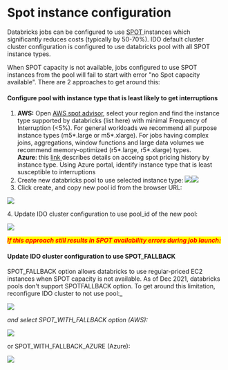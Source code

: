 # Spot instance configuration

Databricks jobs can be configured to use [SPOT ](https://aws.amazon.com/ec2/spot/)instances which significantly reduces costs (typically by 50-70%). IDO default cluster cluster configuration is configured to use databricks pool with all SPOT instance types.

When SPOT capacity is not available, jobs configured to use SPOT instances from the pool will fail to start with error "no Spot capacity available".  There are 2 approaches to get around this:

#### Configure pool with instance type that is least likely to get interruptions

1. **AWS:** Open [AWS spot advisor](https://aws.amazon.com/ec2/spot/instance-advisor/), select your region and find the instance type supported by databricks (list here) with minimal Frequency of Interruption (<5%). For general workloads we recommend all purpose instance types (m5\*.large or m5\*.xlarge). For jobs having complex joins, aggregations, window functions and large data volumes we recommend memory-optimized (r5\*.large, r5\*.xlarge) types.\
   **Azure**:  this [link ](https://databricks.com/blog/2021/05/25/leverage-unused-compute-capacity-for-data-ai-with-azure-spot-instances-and-azure-databricks.html)describes details on acceing spot pricing history by instance type. Using Azure portal, identify instance type that is least susceptible to interruptions&#x20;
2. Create new databricks pool to use selected instance type: ![](<../../../../.gitbook/assets/image (380) (1) (1) (1) (1).png>)![](<../../../../.gitbook/assets/image (381) (1) (1) (1) (1) (1).png>)
3. Click create, and copy new pool id from the browser URL:

![](<../../../../.gitbook/assets/image (378) (1) (1).png>)

&#x20; 4\. Update IDO cluster configuration to use pool\_id of the new pool:

![](<../../../../.gitbook/assets/image (384) (1) (1).png>)

_<mark style="color:red;">**If this approach still results in SPOT availability errors during job launch:**</mark>_&#x20;

#### Update IDO cluster configuration to use SPOT\_FALLBACK

SPOT_FALLBACK option allows databricks to use regular-priced EC2 instances when SPOT capacity is not available. As of Dec 2021, databricks pools don't support SPOTFALLBACK option. To get around this limitation, reconfigure IDO cluster to not use pool:_&#x20;

![](<../../../../.gitbook/assets/image (383) (1) (1) (1) (1).png>)

&#x20;_and select SPOT\_WITH\_FALLBACK option (AWS):_

![](<../../../../.gitbook/assets/image (378) (1).png>)

or SPOT\_WITH\_FALLBACK\_AZURE (Azure):&#x20;

![](<../../../../.gitbook/assets/image (376).png>)
